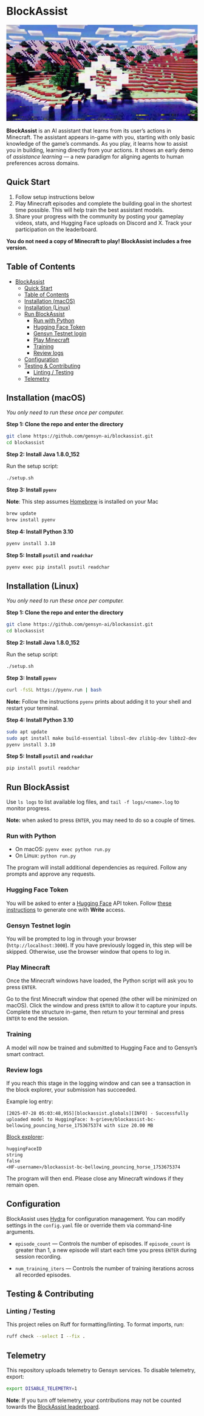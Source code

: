 # BlockAssist

<div align="center">

![gen-blockassit-gh-header](splash.png)

</div>

**BlockAssist** is an AI assistant that learns from its user’s actions in Minecraft. The assistant appears in-game with you, starting with only basic knowledge of the game’s commands. As you play, it learns how to assist you in building, learning directly from your actions. It shows an early demo of _assistance learning_ — a new paradigm for aligning agents to human preferences across domains.

## Quick Start
1. Follow setup instructions below
2. Play Minecraft episodes and complete the building goal in the shortest time possible. This will help train the best assistant models.
3. Share your progress with the community by posting your gameplay videos, stats, and Hugging Face uploads on Discord and X. Track your participation on the leaderboard.

**You do not need a copy of Minecraft to play! BlockAssist includes a free version.**

## Table of Contents
- [BlockAssist](#blockassist)
  - [Quick Start](#quick-start)
  - [Table of Contents](#table-of-contents)
  - [Installation (macOS)](#installation-macos)
  - [Installation (Linux)](#installation-linux)
  - [Run BlockAssist](#run-blockassist)
    - [Run with Python](#run-with-python)
    - [Hugging Face Token](#hugging-face-token)
    - [Gensyn Testnet login](#gensyn-testnet-login)
    - [Play Minecraft](#play-minecraft)
    - [Training](#training)
    - [Review logs](#review-logs)
  - [Configuration](#configuration)
  - [Testing \& Contributing](#testing--contributing)
    - [Linting / Testing](#linting--testing)
  - [Telemetry](#telemetry)

## Installation (macOS)

*You only need to run these once per computer.*

**Step 1: Clone the repo and enter the directory**

```bash
git clone https://github.com/gensyn-ai/blockassist.git
cd blockassist
```

**Step 2: Install Java 1.8.0_152**

Run the setup script:

```bash
./setup.sh
```

**Step 3: Install `pyenv`**

**Note**: This step assumes [Homebrew](https://brew.sh/) is installed on your Mac

```bash
brew update
brew install pyenv
```

**Step 4: Install Python 3.10**

```bash
pyenv install 3.10
```

**Step 5: Install `psutil` and `readchar`**

```bash
pyenv exec pip install psutil readchar
```

## Installation (Linux)

*You only need to run these once per computer.*

**Step 1: Clone the repo and enter the directory**

```bash
git clone https://github.com/gensyn-ai/blockassist.git
cd blockassist
```

**Step 2: Install Java 1.8.0_152**

Run the setup script:

```bash
./setup.sh
```

**Step 3: Install `pyenv`**

```bash
curl -fsSL https://pyenv.run | bash
```

**Note:** Follow the instructions `pyenv` prints about adding it to your shell and restart your terminal.

**Step 4: Install Python 3.10**

```bash
sudo apt update
sudo apt install make build-essential libssl-dev zlib1g-dev libbz2-dev libreadline-dev libsqlite3-dev curl git libncursesw5-dev xz-utils tk-dev libxml2-dev libxmlsec1-dev libffi-dev liblzma-dev # Dependencies for Python installation
pyenv install 3.10
```

**Step 5: Install `psutil` and `readchar`**

```bash
pip install psutil readchar
```

## Run BlockAssist

Use `ls logs` to list available log files, and `tail -f logs/<name>.log` to monitor progress. 

**Note:** when asked to press `ENTER`, you may need to do so a couple of times.

### Run with Python

* On macOS: `pyenv exec python run.py`
* On Linux: `python run.py`

The program will install additional dependencies as required. Follow any prompts and approve any requests.

### Hugging Face Token

You will be asked to enter a [Hugging Face](https://huggingface.co) API token. Follow [these instructions](https://huggingface.co/docs/hub/en/security-tokens) to generate one with **Write** access.


### Gensyn Testnet login

You will be prompted to log in through your browser (`http://localhost:3000`). If you have previously logged in, this step will be skipped. Otherwise, use the browser window that opens to log in.


### Play Minecraft

Once the Minecraft windows have loaded, the Python script will ask you to press `ENTER`.

Go to the first Minecraft window that opened (the other will be minimized on macOS). Click the window and press `ENTER` to allow it to capture your inputs. Complete the structure in-game, then return to your terminal and press `ENTER` to end the session.


### Training

A model will now be trained and submitted to Hugging Face and to Gensyn’s smart contract.

### Review logs

If you reach this stage in the logging window and can see a transaction in the block explorer, your submission has succeeded.

Example log entry:

```
[2025-07-28 05:03:48,955][blockassist.globals][INFO] - Successfully uploaded model to HuggingFace: h-grieve/blockassist-bc-bellowing_pouncing_horse_1753675374 with size 20.00 MB
```

[Block explorer](https://gensyn-testnet.explorer.alchemy.com/address/0xE2070109A0C1e8561274E59F024301a19581d45c?tab=logs):

```
huggingFaceID
string
false
<HF-username>/blockassist-bc-bellowing_pouncing_horse_1753675374
```

The program will then end. Please close any Minecraft windows if they remain open.


## Configuration

BlockAssist uses [Hydra](https://github.com/facebookresearch/hydra) for configuration management. You can modify settings in the `config.yaml` file or override them via command-line arguments.


- `episode_count` — Controls the number of episodes. If `episode_count` is greater than 1, a new episode will start each time you press `ENTER` during session recording.

- `num_training_iters` — Controls the number of training iterations across all recorded episodes.


## Testing & Contributing

### Linting / Testing

This project relies on Ruff for formatting/linting. To format imports, run:


```bash
ruff check --select I --fix .
```

## Telemetry

This repository uploads telemetry to Gensyn services. To disable telemetry, export:

```bash
export DISABLE_TELEMETRY=1
```

**Note**: If you turn off telemetry, your contributions may not be counted towards the [BlockAssist leaderboard](https://dashboard.gensyn.ai).
